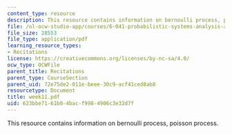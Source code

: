 ```yaml
---
content_type: resource
description: This resource contains information on bernoulli process, poisson process.
file: /ol-ocw-studio-app/courses/6-041-probabilistic-systems-analysis-and-applied-probability-spring-2006/623bbe7161b04bacf9984906c3e32d7f_week11.pdf
file_size: 28553
file_type: application/pdf
learning_resource_types:
- Recitations
license: https://creativecommons.org/licenses/by-nc-sa/4.0/
ocw_type: OCWFile
parent_title: Recitations
parent_type: CourseSection
parent_uid: 72e75de2-011e-beee-30c9-acf41ced8ab8
resourcetype: Document
title: week11.pdf
uid: 623bbe71-61b0-4bac-f998-4906c3e32d7f
---
```

This resource contains information on bernoulli process, poisson process.